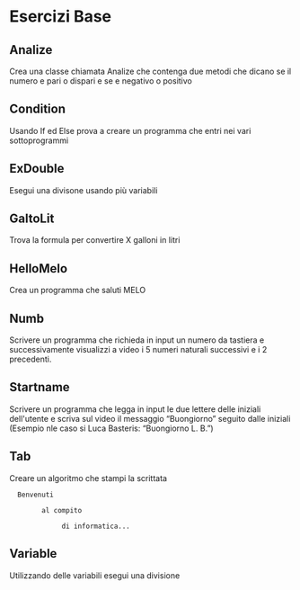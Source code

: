 # Esercizi Base

## Analize

Crea una classe chiamata Analize che contenga due metodi che
dicano se il numero e pari o dispari e se e negativo o positivo

## Condition

Usando If ed Else prova a creare un programma che entri nei vari sottoprogrammi

## ExDouble

Esegui una divisone usando più variabili

## GaltoLit

Trova la formula per convertire X galloni in litri

## HelloMelo

Crea un programma che saluti MELO

## Numb

Scrivere un programma che richieda in input un numero da tastiera e
successivamente visualizzi a video i 5 numeri naturali successivi e i 2
precedenti.

## Startname

Scrivere un programma che legga in input le due lettere delle iniziali
dell'utente e scriva sul video il messaggio “Buongiorno” seguito dalle iniziali
(Esempio nle caso si Luca Basteris: “Buongiorno L. B.”)

## Tab

Creare un algoritmo che stampi la scrittata

      Benvenuti

            al compito

                 di informatica...

## Variable

Utilizzando delle variabili esegui una divisione
